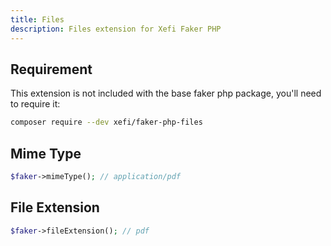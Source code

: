 ```yaml
---
title: Files
description: Files extension for Xefi Faker PHP
---
```


## Requirement

This extension is not included with the base faker php package, you'll need to require it:

```bash
composer require --dev xefi/faker-php-files
```

## Mime Type

```php
$faker->mimeType(); // application/pdf
```

## File Extension

```php
$faker->fileExtension(); // pdf
```
